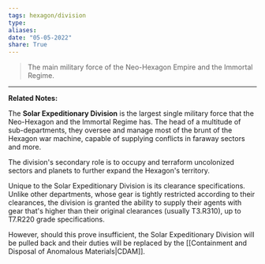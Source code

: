 ```yaml
---
tags: hexagon/division
type: 
aliases: 
date: "05-05-2022"
share: True
---
```

> The main military force of the Neo-Hexagon Empire and the Immortal Regime.
---

**Related Notes:** 

The **Solar Expeditionary Division** is the largest single military force that the Neo-Hexagon and the Immortal Regime has. The head of a multitude of sub-departments, they oversee and manage most of the brunt of the Hexagon war machine, capable of supplying conflicts in faraway sectors and more.

The division's secondary role is to occupy and terraform uncolonized sectors and planets to further expand the Hexagon's territory.

Unique to the Solar Expeditionary Division is its clearance specifications. Unlike other departments, whose gear is tightly restricted according to their clearances, the division is granted the ability to supply their agents with gear that's higher than their original clearances (usually T3.R310), up to T7.R220 grade specifications.

However, should this prove insufficient, the Solar Expeditionary Division will be pulled back and their duties will be replaced by the [[Containment and Disposal of Anomalous Materials|CDAM]].